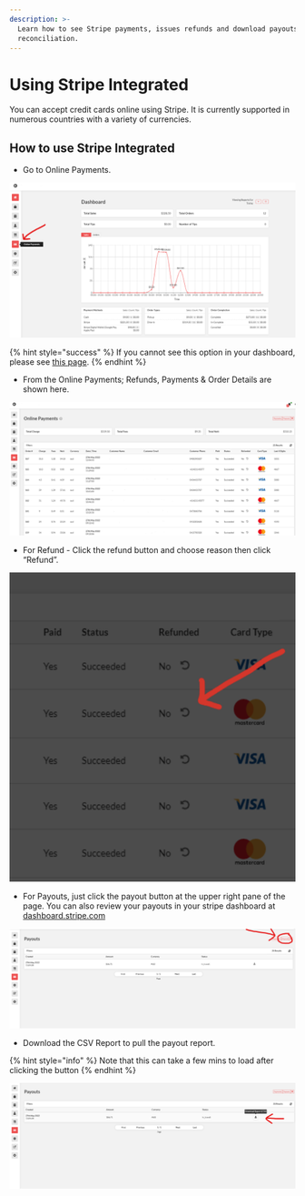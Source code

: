 ```yaml
---
description: >-
  Learn how to see Stripe payments, issues refunds and download payouts for
  reconciliation.
---
```


# Using Stripe Integrated

You can accept credit cards online using Stripe. It is currently supported in numerous countries with a variety of currencies.&#x20;

## How to use Stripe Integrated

* Go to Online Payments.

![](<../../../.gitbook/assets/image (8).png>)

{% hint style="success" %}
If you cannot see this option in your dashboard, please see [this page](setup-integrated-stripe-payments.md).
{% endhint %}

* From the Online Payments; Refunds, Payments & Order Details are shown here.

![Example of the integrated payments dashboard without customer data.](<../../../.gitbook/assets/image (7) (1) (1).png>)

* For Refund - Click the refund button and choose reason then click “Refund”.

![](<../../../.gitbook/assets/image (10) (1).png>)

* For Payouts, just click the payout button at the upper right pane of the page.  You can also review your payouts in your stripe dashboard at [dashboard.stripe.com](https://dashboard.stripe.com)

![](<../../../.gitbook/assets/image (12).png>)

* Download the CSV Report to pull the payout report. &#x20;

{% hint style="info" %}
Note that this can take a few mins to load after clicking the button
{% endhint %}

![](<../../../.gitbook/assets/image (11) (1).png>)
